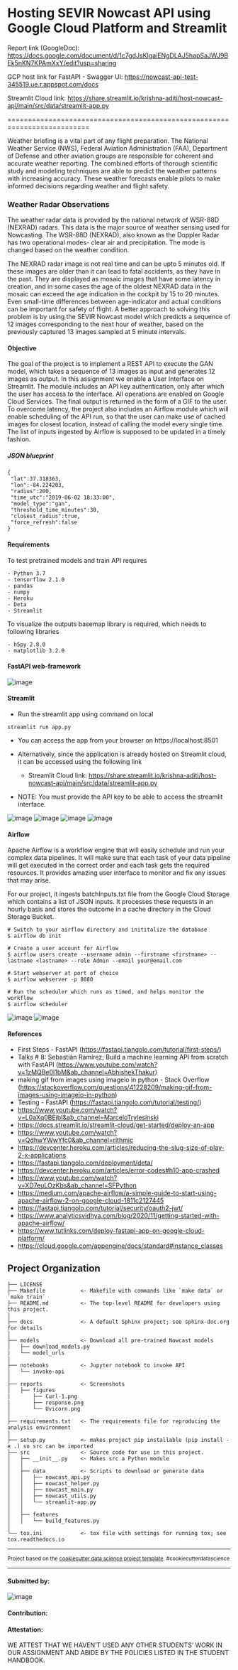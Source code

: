 Hosting SEVIR Nowcast API using Google Cloud Platform and Streamlit
=================================

Report link (GoogleDoc): https://docs.google.com/document/d/1c7gdJsKIgaiENgDLAJ5hapSaJWJ9BEk5nKN7KPAmXxY/edit?usp=sharing

GCP host link for FastAPI - Swagger UI: https://nowcast-api-test-345519.ue.r.appspot.com/docs

Streamlit Cloud link: https://share.streamlit.io/krishna-aditi/host-nowcast-api/main/src/data/streamlit-app.py

==========================================================================

Weather briefing is a vital part of any flight preparation. The National Weather Service (NWS), Federal Aviation Administration (FAA), Department of Defense and other aviation groups are responsible for coherent and accurate weather reporting. The combined efforts of thorough scientific study and modeling techniques are able to predict the weather patterns with increasing accuracy. These weather forecasts enable pilots to make informed decisions regarding weather and flight safety.

### Weather Radar Observations
The weather radar data is provided by the national network of WSR-88D (NEXRAD) radars. This data is the major source of weather sensing used for Nowcasting. The WSR-88D (NEXRAD), also known as the Doppler Radar has two operational modes- clear air and precipitation. The mode is changed based on the weather condition. 

The NEXRAD radar image is not real time and can be upto 5 minutes old. If these images are older than it can lead to fatal accidents, as they have in the past. They are displayed as mosaic images that have some latency in creation, and in some cases the age of the oldest NEXRAD data in the mosaic can exceed the age indication in the cockpit by 15 to 20 minutes. Even small-time differences between age-indicator and actual conditions can be important for safety of flight. 
A better approach to solving this problem is by using the SEVIR Nowcast model which predicts a sequence of 12 images corresponding to the next hour of weather, based on the previously captured 13 images sampled at 5 minute intervals. 

#### Objective

The goal of the project is to implement a REST API to execute the GAN model, which takes a sequence of 13 images as input and generates 12 images as output. In this assignment we enable a User Interface on Streamlit. The module includes an API key authentication, only after which the user has access to the interface. All operations are enabled on Google Cloud Services. The final output is returned in the form of a GIF to the user. To overcome latency, the project also includes an Airflow module which will enable scheduling of the API run, so that the user can make use of cached images for closest location, instead of calling the model every single time. The list of inputs ingested by Airflow is supposed to be updated in a timely fashion.

##### JSON blueprint
```
{
 "lat":37.318363,
 "lon":-84.224203, 
 "radius":200,
 "time_utc":"2019-06-02 18:33:00",
 "model_type":"gan",
 "threshold_time_minutes":30,
 "closest_radius":true,
 "force_refresh":false
}
```

#### Requirements

To test pretrained models and train API requires 
```
- Python 3.7
- tensorflow 2.1.0
- pandas
- numpy
- Heroku
- Deta
- Streamlit
```
To visualize the outputs basemap library is required, which needs to following libraries
```
- h5py 2.8.0
- matplotlib 3.2.0
```
#### FastAPI web-framework

![image](https://github.com/krishna-aditi/Host-nowcast-API/blob/main/reports/figures/fastapidocs.png)

#### Streamlit

- Run the streamlit app using command on local
```
streamlit run app.py
```
- You can access the app from your browser on https://localhost:8501

- Alternatively, since the application is already hosted on Streamlit cloud, it can be accessed using the following link
    - Streamlit Cloud link: https://share.streamlit.io/krishna-aditi/host-nowcast-api/main/src/data/streamlit-app.py

- NOTE: You must provide the API key to be able to access the streamlit interface. 

![image](https://github.com/krishna-aditi/Host-nowcast-API/blob/main/reports/figures/streamlit-1.png)
![image](https://github.com/krishna-aditi/Host-nowcast-API/blob/main/reports/figures/streamlit-2.png)
![image](https://github.com/krishna-aditi/Host-nowcast-API/blob/main/reports/figures/streamlit-3.png)
![image](https://github.com/krishna-aditi/Host-nowcast-API/blob/main/reports/figures/streamlit-4.png)

#### Airflow

Apache Airflow is a workflow engine that will easily schedule and run your complex data pipelines. It will make sure that each task of your data pipeline will get executed in the correct order and each task gets the required resources. It provides amazing user interface to monitor and fix any issues that may arise.

For our project, it ingests batchInputs.txt file from the Google Cloud Storage which contains a list of JSON inputs. It processes these requests in an hourly basis and stores the outcome in a cache directory in the Cloud Storage Bucket.
```
# Switch to your airflow directory and inititalize the database
$ airflow db init

# Create a user account for Airflow
$ airflow users create --username admin --firstname <firstname> --lastname <lastname> --role Admin --email your@email.com

# Start webserver at port of choice
$ airflow webserver -p 8080
 
# Run the scheduler which runs as timed, and helps monitor the workflow 
$ airflow scheduler
```
![image](https://github.com/krishna-aditi/Host-nowcast-API/blob/main/reports/figures/dags-list.png)
![image](https://github.com/krishna-aditi/Host-nowcast-API/blob/main/reports/figures/nowcast-dag.png)

#### References

- First Steps - FastAPI (https://fastapi.tiangolo.com/tutorial/first-steps/)
- Talks # 8: Sebastián Ramírez; Build a machine learning API  from scratch  with FastAPI (https://www.youtube.com/watch?v=1zMQBe0l1bM&ab_channel=AbhishekThakur)
- making gif from images using imageio in python - Stack Overflow (https://stackoverflow.com/questions/41228209/making-gif-from-images-using-imageio-in-python)
- Testing - FastAPI (https://fastapi.tiangolo.com/tutorial/testing/)
- https://www.youtube.com/watch?v=L0aXq0BEjbI&ab_channel=MarceloTrylesinski
- https://docs.streamlit.io/streamlit-cloud/get-started/deploy-an-app
- https://www.youtube.com/watch?v=QdhwYWwYfc0&ab_channel=rithmic
- https://devcenter.heroku.com/articles/reducing-the-slug-size-of-play-2-x-applications
- https://fastapi.tiangolo.com/deployment/deta/
- https://devcenter.heroku.com/articles/error-codes#h10-app-crashed
- https://www.youtube.com/watch?v=XD7euLOzKbs&ab_channel=SFPython
- https://medium.com/apache-airflow/a-simple-guide-to-start-using-apache-airflow-2-on-google-cloud-1811c2127445
- https://fastapi.tiangolo.com/tutorial/security/oauth2-jwt/
- https://www.analyticsvidhya.com/blog/2020/11/getting-started-with-apache-airflow/
- https://www.tutlinks.com/deploy-fastapi-app-on-google-cloud-platform/
- https://cloud.google.com/appengine/docs/standard#instance_classes

Project Organization
------------

    ├── LICENSE
    ├── Makefile           <- Makefile with commands like `make data` or `make train`
    ├── README.md          <- The top-level README for developers using this project.
    │
    ├── docs               <- A default Sphinx project; see sphinx-doc.org for details
    │
    ├── models             <- Download all pre-trained Nowcast models
    │   ├── download_models.py
    |   └── model_urls
    |
    ├── notebooks          <- Jupyter notebook to invoke API
    │   └── invoke-api
    │
    ├── reports            <- Screenshots
    │   ├── figures
    |       ├── Curl-1.png
    |       ├── response.png
    │       └── Uvicorn.png
    │
    ├── requirements.txt   <- The requirements file for reproducing the analysis environment
    │
    ├── setup.py           <- makes project pip installable (pip install -e .) so src can be imported
    ├── src                <- Source code for use in this project.
    │   ├── __init__.py    <- Makes src a Python module
    │   │
    │   ├── data           <- Scripts to download or generate data
    │   │   ├── nowcast_api.py
    │   │   ├── nowcast_helper.py
    │   │   ├── nowcast_main.py
    │   │   ├── nowcast_utils.py
    │   │   └── streamlit-app.py
    │   │
    │   ├── features       
    │   │   └── build_features.py
    │
    └── tox.ini            <- tox file with settings for running tox; see tox.readthedocs.io
 

--------

<p><small>Project based on the <a target="_blank" href="https://drivendata.github.io/cookiecutter-data-science/">cookiecutter data science project template</a>. #cookiecutterdatascience</small></p>

--------

#### Submitted by:

![image](https://user-images.githubusercontent.com/37017771/153502035-dde7b1ec-5020-4505-954a-2e67528366e7.png)

#### **Contribution:**

#### **Attestation:**

WE ATTEST THAT WE HAVEN’T USED ANY OTHER STUDENTS’ WORK IN OUR ASSIGNMENT AND ABIDE BY THE POLICIES LISTED IN THE STUDENT HANDBOOK.
